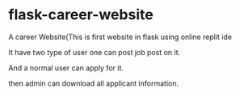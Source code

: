 # flask-career-website
A career Website(This is first website in flask using online replit ide

It have two type of user one can post job post on it.

And a normal user can apply for it.

then admin can download all applicant information.
